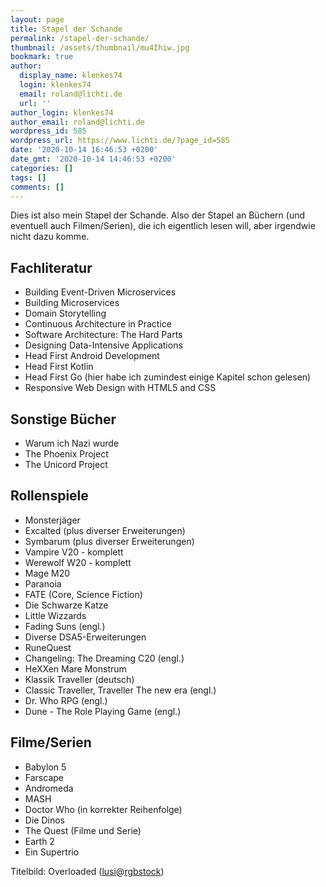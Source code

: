 ```yaml
---
layout: page
title: Stapel der Schande
permalink: /stapel-der-schande/
thumbnail: /assets/thumbnail/mu4Ihiw.jpg
bookmark: true
author:
  display_name: klenkes74
  login: klenkes74
  email: roland@lichti.de
  url: ''
author_login: klenkes74
author_email: roland@lichti.de
wordpress_id: 585
wordpress_url: https://www.lichti.de/?page_id=585
date: '2020-10-14 16:46:53 +0200'
date_gmt: '2020-10-14 14:46:53 +0200'
categories: []
tags: []
comments: []
---
```

<p><!-- wp:paragraph --></p>
<p>Dies ist also mein Stapel der Schande. Also der Stapel an Büchern (und eventuell auch Filmen/Serien), die ich eigentlich lesen will, aber irgendwie nicht dazu komme.</p>
<p><!-- /wp:paragraph --></p>
<p><!-- wp:heading --></p>
<h2>Fachliteratur</h2>
<p><!-- /wp:heading --></p>
<p><!-- wp:list --></p>
<ul>
<li>Building Event-Driven Microservices</li>
<li>Building Microservices</li>
<li>Domain Storytelling</li>
<li>Continuous Architecture in Practice</li>
<li>Software Architecture: The Hard Parts</li>
<li>Designing Data-Intensive Applications</li>
<li>Head First Android Development</li>
<li>Head First Kotlin</li>
<li>Head First Go (hier habe ich zumindest einige Kapitel schon gelesen)</li>
<li>Responsive Web Design with HTML5 and CSS</li>
</ul>
<p><!-- /wp:list --></p>
<p><!-- wp:heading --></p>
<h2>Sonstige Bücher</h2>
<p><!-- /wp:heading --></p>
<p><!-- wp:list --></p>
<ul>
<li>Warum ich Nazi wurde</li>
<li>The Phoenix Project</li>
<li>The Unicord Project</li>
</ul>
<p><!-- /wp:list --></p>
<p><!-- wp:heading --></p>
<h2>Rollenspiele</h2>
<p><!-- /wp:heading --></p>
<p><!-- wp:list --></p>
<ul>
<li>Monsterjäger</li>
<li>Excalted (plus diverser Erweiterungen)</li>
<li>Symbarum (plus diverser Erweiterungen)</li>
<li>Vampire V20 - komplett</li>
<li>Werewolf W20 - komplett</li>
<li>Mage M20</li>
<li>Paranoia</li>
<li>FATE (Core, Science Fiction)</li>
<li>Die Schwarze Katze</li>
<li>Little Wizzards</li>
<li>Fading Suns (engl.)</li>
<li>Diverse DSA5-Erweiterungen</li>
<li>RuneQuest</li>
<li>Changeling: The Dreaming C20 (engl.)</li>
<li>HeXXen Mare Monstrum</li>
<li>Klassik Traveller (deutsch)</li>
<li>Classic Traveller, Traveller The new era (engl.)</li>
<li>Dr. Who RPG (engl.)</li>
<li>Dune - The Role Playing Game (engl.)</li>
</ul>
<p><!-- /wp:list --></p>
<p><!-- wp:heading --></p>
<h2>Filme/Serien</h2>
<p><!-- /wp:heading --></p>
<p><!-- wp:list --></p>
<ul>
<li>Babylon 5</li>
<li>Farscape</li>
<li>Andromeda</li>
<li>MASH</li>
<li>Doctor Who (in korrekter Reihenfolge)</li>
<li>Die Dinos</li>
<li>The Quest (Filme und Serie)</li>
<li>Earth 2</li>
<li>Ein Supertrio</li>
</ul>
<p><!-- /wp:list --></p>
<p><!-- wp:paragraph {"fontSize":"small"} --></p>
<p class="has-small-font-size">Titelbild: Overloaded (<a href="https://www.rgbstock.de/user/lusi">lusi</a>@<a href="https://www.rgbstock.de/photo/mu4Ihiw/overloaded">rgbstock</a>)</p>
<p><!-- /wp:paragraph --></p>
